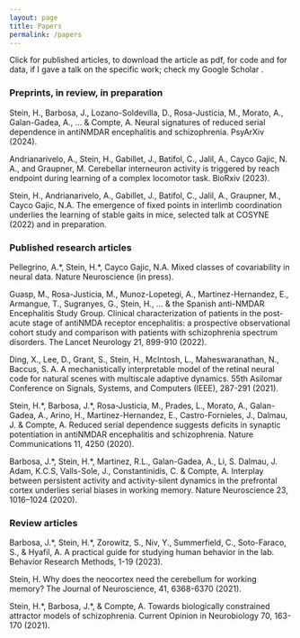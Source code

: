 ```yaml
---
layout: page
title: Papers
permalink: /papers
---
```


Click <i class="fa fa-lock"></i> for published articles, <i class="fa fa-file"></i> to download the article as pdf,  <i class="fa fa-terminal"></i> for code and <i class="fa fa-table"></i> for data, <i class="fab fa-youtube"></i> if I gave a talk on the specific work; check my Google Scholar [<i class="fab fa-google-scholar"></i>](https://scholar.google.es/citations?user=dBrsOCMAAAAJ&hl=en).


### Preprints, in review, in preparation

Stein, H., Barbosa, J., Lozano-Soldevilla, D., Rosa-Justicia, M., Morato, A., Galan-Gadea, A., … & Compte, A. Neural signatures of reduced serial dependence in antiNMDAR encephalitis and schizophrenia. PsyArXiv (2024).

Andrianarivelo, A., Stein, H., Gabillet, J., Batifol, C., Jalil, A., Cayco Gajic, N. A., and Graupner, M. Cerebellar interneuron activity is triggered by reach endpoint during learning of a complex locomotor task. BioRxiv (2023).

Stein, H., Andrianarivelo, A., Gabillet, J., Batifol, C., Jalil, A., Graupner, M., Cayco Gajic, N.A. The emergence of fixed points in interlimb coordination underlies the learning of stable gaits in mice, selected talk at COSYNE (2022) and in preparation.


### Published research articles

Pellegrino, A.\*, Stein, H.\*, Cayco Gajic, N.A. Mixed classes of covariability in neural data. Nature Neuroscience (in press).

Guasp, M., Rosa-Justicia, M., Munoz-Lopetegi, A., Martinez-Hernandez, E., Armangue, T., Sugranyes, G., Stein, H., ... & the Spanish anti-NMDAR Encephalitis Study Group. Clinical characterization of patients in the post-acute stage of antiNMDA receptor encephalitis: a prospective observational cohort study and comparison with patients with schizophrenia spectrum disorders. The Lancet Neurology 21, 899-910 (2022). [<i class="fa fa-file"></i>](heikestein.github.io/assets/documents/guasp_Lancet_2022.pdf)

Ding, X., Lee, D., Grant, S., Stein, H., McIntosh, L., Maheswaranathan, N., Baccus, S. A. A mechanistically interpretable model of the retinal neural code for natural scenes with multiscale adaptive dynamics. 55th Asilomar Conference on Signals, Systems, and Computers (IEEE), 287-291 (2021).

Stein, H.\*, Barbosa, J.\*, Rosa-Justicia, M., Prades, L., Morato, A., Galan-Gadea, A., Arino, H., Martinez-Hernandez, E., Castro-Fornieles, J., Dalmau, J. & Compte, A. Reduced serial dependence suggests deficits in synaptic potentiation in antiNMDAR encephalitis and schizophrenia. Nature Communications 11, 4250 (2020). [<i class="fa fa-lock"></i>](https://www.nature.com/articles/s41467-020-18033-3) [<i class="fa fa-file"></i>](heikestein.github.io/assets/documents/Stein_NatComm_2020.pdf)

Barbosa, J.\*, Stein, H.\*, Martinez, R.L., Galan-Gadea, A., Li, S. Dalmau, J. Adam, K.C.S, Valls-Sole, J., Constantinidis, C. & Compte, A. Interplay between persistent activity and activity-silent dynamics in the prefrontal cortex underlies serial biases in working memory. Nature Neuroscience 23, 1016–1024 (2020). [<i class="fa fa-file"></i>](heikestein.github.io/assets/documents/Barbosa_NatNeuro_2020.pdf)

### Review articles

Barbosa, J.\*, Stein, H.\*, Zorowitz, S., Niv, Y., Summerfield, C., Soto-Faraco, S., & Hyafil, A. A practical guide for studying human behavior in the lab. Behavior Research Methods, 1-19 (2023). 

Stein, H. Why does the neocortex need the cerebellum for working memory? The Journal of Neuroscience, 41, 6368-6370 (2021).

Stein, H.\*, Barbosa, J.\*, & Compte, A. Towards biologically constrained attractor models of schizophrenia. Current Opinion in Neurobiology 70, 163-170 (2021). [<i class="fa fa-file"></i>](heikestein.github.io/assets/documents/Stein_CurrOpNeuro_2021.pdf)

